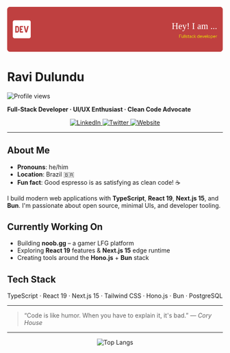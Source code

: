 ![Header](./github-header-image.png)

# Ravi Dulundu
<img src="https://komarev.com/ghpvc/?username=condorcoders&style=flat-square&color=blue" alt="Profile views"/>

**Full-Stack Developer · UI/UX Enthusiast · Clean Code Advocate**

<p align="center">
  <a href="https://linkedin.com/in/ravidulundu" target="_blank">
    <img alt="LinkedIn" src="https://img.shields.io/badge/-LinkedIn-0A66C2?style=flat&logo=linkedin&logoColor=white" />
  </a>
  <a href="https://twitter.com/ravidulundu" target="_blank">
    <img alt="Twitter" src="https://img.shields.io/badge/-Twitter-1DA1F2?style=flat&logo=twitter&logoColor=white" />
  </a>
  <a href="https://ravidulundu.me" target="_blank">
    <img alt="Website" src="https://img.shields.io/badge/-Website-000000?style=flat&logo=firefox&logoColor=white" />
  </a>
</p>

---

## About Me

- **Pronouns**: he/him  
- **Location**: Brazil 🇧🇷  
- **Fun fact**: Good espresso is as satisfying as clean code! ☕

I build modern web applications with **TypeScript**, **React 19**, **Next.js 15**, and **Bun**. I'm passionate about open source, minimal UIs, and developer tooling.

## Currently Working On

- Building **noob.gg** – a gamer LFG platform  
- Exploring **React 19** features & **Next.js 15** edge runtime  
- Creating tools around the **Hono.js** + **Bun** stack  

## Tech Stack

TypeScript · React 19 · Next.js 15 · Tailwind CSS · Hono.js · Bun · PostgreSQL

---

> “Code is like humor. When you have to explain it, it's bad.” — *Cory House*

---

<p align="center">
  <img src="https://github-readme-stats.vercel.app/api/top-langs/?username=ravidulundu&hide_progress=true" alt="Top Langs"/>
</p>
